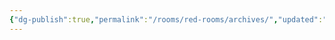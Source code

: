```yaml
---
{"dg-publish":true,"permalink":"/rooms/red-rooms/archives/","updated":"2025-04-12T16:05:33.039+01:00"}
---
```

